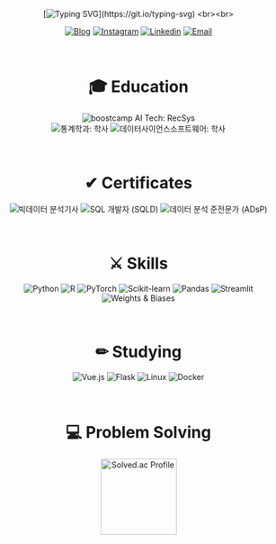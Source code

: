 <div align="center">

[![Typing SVG](https://readme-typing-svg.herokuapp.com?font=Quicksand&weight=700&duration=2000&pause=1800&color=717171&background=6CFF8700&center=true&vCenter=true&width=500&lines=Welcome+to+Joohyeong's+GitHub!;My+main+language+is+Python.;I'm+currently+in+boostcamp+AI+Tech+5th.;I'm+interested+in+ML+and+web+development.)](https://git.io/typing-svg)
<br><br>
<div align="center">
  
[![Blog](https://img.shields.io/badge/Blog-FF5722?style=flat-square&logo=tistory&logoColor=white)](https://bles.tistory.com/)
[![Instagram](https://img.shields.io/badge/Instagram-E4405F?style=flat-square&logo=instagram&logoColor=white)](https://www.instagram.com/gangjoohyeong/)
[![Linkedin](https://img.shields.io/badge/Linkedin-0077B5?style=flat-square&logo=linkedin&logoColor=white)](https://www.linkedin.com/in/joohyeong-kang-31ba29267/)
[![Email](https://img.shields.io/badge/Email-D14836?style=flat-square&logo=gmail&logoColor=white)](mailto:bles@kakao.com)

</div>

<br>

<h1 align="center">🎓 Education</h1>

<p align="center">
  <img src="https://img.shields.io/badge/boostcamp AI Tech-RecSys-9932CC?style=flat-square" alt="boostcamp AI Tech: RecSys">
  <br>
  <img src="https://img.shields.io/badge/통계학과-학사-2E8B57?style=flat-square" alt="통계학과: 학사">
  <img src="https://img.shields.io/badge/데이터사이언스소프트웨어-학사-2E8B57?style=flat-square" alt="데이터사이언스소프트웨어: 학사">
</p>

<br>

<h1 align="center">✔ Certificates</h1>

<p align="center">
  <img src="https://img.shields.io/badge/빅데이터분석기사-2022.07-FFD700?style=flat-square" alt="빅데이터 분석기사">
  <img src="https://img.shields.io/badge/SQL개발자(SQLD)-2021.12-FFD700?style=flat-square" alt="SQL 개발자 (SQLD)">
  <img src="https://img.shields.io/badge/데이터분석준전문가(ADsP)-2021.09-FFD700?style=flat-square" alt="데이터 분석 준전문가 (ADsP)">
</p>

<br>

<h1 align="center">⚔ Skills</h1>
<p align="center">
  <img src="https://img.shields.io/badge/Python-3776AB?style=flat-square&logo=python&logoColor=white" alt="Python">
  <img src="https://img.shields.io/badge/R-276DC3?style=flat-square&logo=r&logoColor=white" alt="R"> 
  <img src="https://img.shields.io/badge/PyTorch-EE4C2C?style=flat-square&logo=pytorch&logoColor=white" alt="PyTorch">
  <img src="https://img.shields.io/badge/Scikit--learn-F7931E?style=flat-square&logo=scikit-learn&logoColor=white" alt="Scikit-learn">
  <img src="https://img.shields.io/badge/Pandas-150458?style=flat-square&logo=pandas&logoColor=white" alt="Pandas">
  <img src="https://img.shields.io/badge/Streamlit-FF4B4B?style=flat-square&logo=streamlit&logoColor=white" alt="Streamlit">
  <img src="https://img.shields.io/badge/Weights_&_Biases-FFBE00?style=flat-square&logo=weightsandbiases&logoColor=white" alt="Weights & Biases">
  

<!-- <img src="https://img.shields.io/badge/Matplotlib-11557C?style=flat-square&logo=matplotlib&logoColor=white" alt="Matplotlib">
 <img src="https://img.shields.io/badge/Seaborn-3776AB?style=flat-square&logo=seaborn&logoColor=white" alt="Seaborn"> -->
</p>

<br>

<h1 align="center">✏ Studying</h1>
<p align="center">
  <img src="https://img.shields.io/badge/Vue.js-4FC08D?style=flat-square&logo=vue.js&logoColor=white" alt="Vue.js">
  <img src="https://img.shields.io/badge/Flask-000000?style=flat-square&logo=flask&logoColor=white" alt="Flask">
  <img src="https://img.shields.io/badge/Linux-FCC624?style=flat-square&logo=linux&logoColor=black" alt="Linux">
  <img src="https://img.shields.io/badge/Docker-2496ED?style=flat-square&logo=docker&logoColor=white" alt="Docker">
</p>

<br>
<h1 align="center">💻 Problem Solving</h1>
<p align="center">  
 <a href="https://solved.ac/kics4948/">
  <img src="http://mazassumnida.wtf/api/v2/generate_badge?boj=kics4948" alt="Solved.ac Profile" height="135">
</a>
</p>

